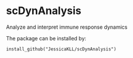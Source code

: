 # scDynAnalysis
Analyze and interpret immune response dynamics

The package can be installed by:
```
install_github("JessicaKLL/scDynAnalysis")
```
